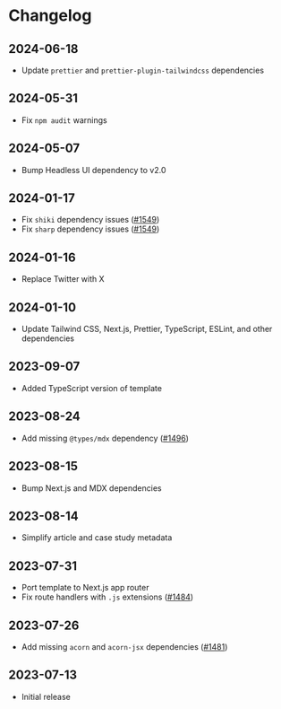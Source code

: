 # Changelog

## 2024-06-18

- Update `prettier` and `prettier-plugin-tailwindcss` dependencies

## 2024-05-31

- Fix `npm audit` warnings

## 2024-05-07

- Bump Headless UI dependency to v2.0

## 2024-01-17

- Fix `shiki` dependency issues
  ([#1549](https://github.com/tailwindlabs/tailwindui-issues/issues/1549))
- Fix `sharp` dependency issues
  ([#1549](https://github.com/tailwindlabs/tailwindui-issues/issues/1549))

## 2024-01-16

- Replace Twitter with X

## 2024-01-10

- Update Tailwind CSS, Next.js, Prettier, TypeScript, ESLint, and other
  dependencies

## 2023-09-07

- Added TypeScript version of template

## 2023-08-24

- Add missing `@types/mdx` dependency
  ([#1496](https://github.com/tailwindlabs/tailwindui-issues/issues/1496))

## 2023-08-15

- Bump Next.js and MDX dependencies

## 2023-08-14

- Simplify article and case study metadata

## 2023-07-31

- Port template to Next.js app router
- Fix route handlers with `.js` extensions
  ([#1484](https://github.com/tailwindlabs/tailwindui-issues/issues/1484))

## 2023-07-26

- Add missing `acorn` and `acorn-jsx` dependencies
  ([#1481](https://github.com/tailwindlabs/tailwindui-issues/issues/1481))

## 2023-07-13

- Initial release
